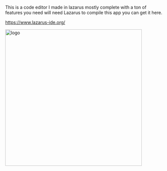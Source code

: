 This is a code editor I made in lazarus mostly complete with a ton of features you need will need Lazarus to compile this app you can get it here.

https://www.lazarus-ide.org/

<img width="434" alt="logo" src="https://github.com/user-attachments/assets/3cb4850a-1d87-4e00-8b83-b899af7d3be3">
